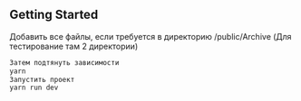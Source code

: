 
## Getting Started

Добавить все файлы, если требуется в директорию
/public/Archive
(Для тестирование там 2 директории)
```bash
Затем подтянуть зависимости
yarn 
Запустить проект
yarn run dev

```
